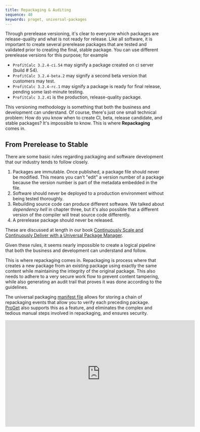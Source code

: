 ```yaml
---
title: Repackaging & Auditing
sequence: 40
keywords: proget, universal-packages
---
```


Through prerelease versioning, it's clear to everyone which packages are release-quality and what is not ready for release. Like all software, it is important to create several prerelease packages that are tested and validated prior to creating the final, stable package. You can use different prerelease versions for this purpose; for example
- `ProfitCalc 3.2.4-ci.54` may signify a package created on ci server (build # 54).
- `ProfitCalc 3.2.4-beta.2` may signify a second beta version that customers may test.
- `ProfitCalc 3.2.4-rc.1` may signify a package is ready for final release, pending some last-minute testing.
- `ProfitCalc 3.2.41` is the production, release-quality package.

This versioning methodology is something that both the business and development can understand. Of course, there's just one small technical problem: How do you know when to create CI, beta, release candidate, and stable packages?  It's impossible to know. This is where **Repackaging** comes in.

## From Prerelease to Stable
There are some basic rules regarding packaging and software development that our industry tends to follow closely.
1. Packages are immutable. Once published, a package file should never be modified. This means you can't "edit" a version number of a package because the version number is part of the metadata embedded in the file.
2. Software should never be deployed to a production environment without being tested thoroughly.
3. Rebuilding source code can produce different software. We talked about _dependency hell_ in chapter three, but it's also possible that a different version of the compiler will treat source code differently.
4. A prerelease package should never be released.

These are discussed at length in our book [Continuously Scale and Continuously Deliver with a Universal Package Manager](https://inedo.com/support/resources/ebooks/continuously-scale-deliver-upm).

Given these rules, it seems nearly impossible to create a logical pipeline that both the business and development can understand and follow.

This is where repackaging comes in. Repackaging is process where that creates a new package from an existing package using exactly the same content while maintaining the integrity of the original package. This also needs to adhere to a very secure work flow to prevent content tampering, while also generating an audit trail that proves it was done according to the guidelines.

The universal packaging [manifest file](manifest) allows for storing a chain of repackaging events that allow you to verify each preceding package. [ProGet](/docs/proget/advanced/repackaging) also supports this as a feature, and eliminates the complex and tedious manual steps involved in repackaging, and ensures security.


<iframe width="600" height="337" src="https://www.youtube.com/embed/BYfWcm7tppM" frameborder="0" allowfullscreen="true"></iframe>
